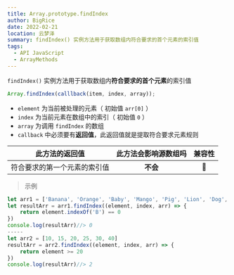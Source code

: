 ```yaml
---
title: Array.prototype.findIndex
author: BigRice
date: 2022-02-21
location: 云梦泽
summary: findIndex() 实例方法用于获取数组内符合要求的首个元素的索引值
tags:
  - API JavaScript
  - ArrayMethods
---
```


`findIndex()` 实例方法用于获取数组内**符合要求的首个元素**的索引值

```js
Array.findIndex(calllback(item, index, array));
```

- `element` 为当前被处理的元素（ 初始值 `arr[0]` ）
- `index` 为当前元素在数组中的索引（ 初始值 `0` ）
- `array` 为调用 `findIndex` 的数组
- `callback` 中必须要有**返回值**，此返回值就是提取符合要求元素规则

|        此方法的返回值        | 此方法会影响源数组吗 | 兼容性 |
| :--------------------------: | :------------------: | :----: |
| 符合要求的第一个元素的索引值 |       **不会**       |   🔴   |

> 示例

```js
let arr1 = ['Banana', 'Orange', 'Baby', 'Mango', 'Pig', 'Lion', 'Dog', 'Cat']
let resultArr = arr1.findIndex((element, index, arr) => {
    return element.indexOf('B') == 0
})
console.log(resultArr)//> 0
-----
let arr2 = [10, 15, 20, 25, 30, 40]
resultArr = arr2.findIndex((element, index, arr) => {
    return element >= 20
})
console.log(resultArr)//> 2
```
